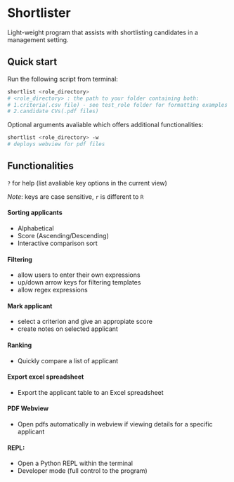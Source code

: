 # Shortlister

Light-weight program that assists with shortlisting candidates in a management setting.  

## Quick start

Run the following script from terminal:

```bash
shortlist <role_directory>
# <role_directory> : the path to your folder containing both:
# 1.criteria(.csv file) - see test_role folder for formatting examples
# 2.candidate CVs(.pdf files)
``` 
Optional arguments avaliable which offers additional functionalities:

```bash
shortlist <role_directory> -w
# deploys webview for pdf files
```

## Functionalities

```?``` for help (list avaliable key options in the current view)

*Note*: keys are case sensitive, ```r``` is different to ```R```

#### Sorting applicants
- Alphabetical
- Score (Ascending/Descending)
- Interactive comparison sort
#### Filtering
- allow users to enter their own expressions
- up/down arrow keys for filtering templates 
- allow regex expressions

#### Mark applicant
- select a criterion and give an appropiate score
- create notes on selected applicant
#### Ranking
- Quickly compare a list of applicant
#### Export excel spreadsheet
- Export the applicant table to an Excel spreadsheet 
#### PDF Webview
- Open pdfs automatically in webview if viewing details for a specific applicant 
#### REPL:
- Open a Python REPL within the terminal
- Developer mode (full control to the program)
